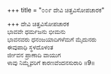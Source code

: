 +++
title = "೦೦೯ ದೇವಿ ಚಿತ್ತವಿಸೋಪಚಾರಕ"

+++
ದೇವಿ ಚಿತ್ತವಿಸೋಪಚಾರಕ  
ಭಾವವೇ ಧರ್ಮಜನು ಭೀಮನು  
ಭಾವನವರು ಧನಂಜಯಾದಿಗಳೆಮಗೆ ಮೈದುನರು   
ಈವುಪಾಧಿ ಸ್ಥಳದೊಳಂತ  
ರ್ಜೀವನ ಪ್ರಾಣಾದಿ ವಾಯುಗ  
ಳಾವು ನಿಮ್ಮೈವರಿಗೆ ಕಾರಣವೆಂದನಸುರಾರಿ      ॥9॥